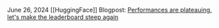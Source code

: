 June 26, 2024
[[HuggingFace]]
Blogpost: [Performances are plateauing, let's make the leaderboard steep again](https://huggingface.co/spaces/open-llm-leaderboard/blog?utm_source=ainews&utm_medium=email&utm_campaign=ainews-et-tu-mmlu-pro)

